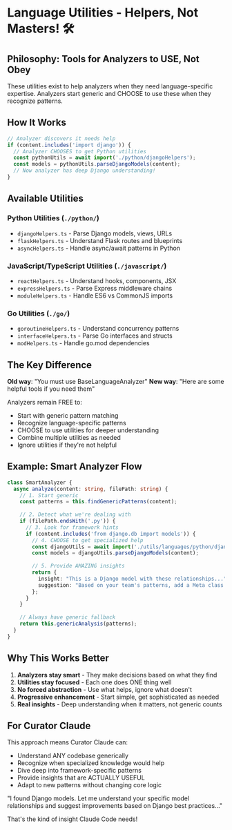 # Language Utilities - Helpers, Not Masters! 🛠️

## Philosophy: Tools for Analyzers to USE, Not Obey

These utilities exist to help analyzers when they need language-specific expertise. Analyzers start generic and CHOOSE to use these when they recognize patterns.

## How It Works

```typescript
// Analyzer discovers it needs help
if (content.includes('import django')) {
  // Analyzer CHOOSES to get Python utilities
  const pythonUtils = await import('./python/djangoHelpers');
  const models = pythonUtils.parseDjangoModels(content);
  // Now analyzer has deep Django understanding!
}
```

## Available Utilities

### Python Utilities (`./python/`)
- `djangoHelpers.ts` - Parse Django models, views, URLs
- `flaskHelpers.ts` - Understand Flask routes and blueprints
- `asyncHelpers.ts` - Handle async/await patterns in Python

### JavaScript/TypeScript Utilities (`./javascript/`)
- `reactHelpers.ts` - Understand hooks, components, JSX
- `expressHelpers.ts` - Parse Express middleware chains
- `moduleHelpers.ts` - Handle ES6 vs CommonJS imports

### Go Utilities (`./go/`)
- `goroutineHelpers.ts` - Understand concurrency patterns
- `interfaceHelpers.ts` - Parse Go interfaces and structs
- `modHelpers.ts` - Handle go.mod dependencies

## The Key Difference

**Old way**: "You must use BaseLanguageAnalyzer"
**New way**: "Here are some helpful tools if you need them"

Analyzers remain FREE to:
- Start with generic pattern matching
- Recognize language-specific patterns
- CHOOSE to use utilities for deeper understanding
- Combine multiple utilities as needed
- Ignore utilities if they're not helpful

## Example: Smart Analyzer Flow

```typescript
class SmartAnalyzer {
  async analyze(content: string, filePath: string) {
    // 1. Start generic
    const patterns = this.findGenericPatterns(content);
    
    // 2. Detect what we're dealing with
    if (filePath.endsWith('.py')) {
      // 3. Look for framework hints
      if (content.includes('from django.db import models')) {
        // 4. CHOOSE to get specialized help
        const djangoUtils = await import('./utils/languages/python/djangoHelpers');
        const models = djangoUtils.parseDjangoModels(content);
        
        // 5. Provide AMAZING insights
        return {
          insight: "This is a Django model with these relationships...",
          suggestion: "Based on your team's patterns, add a Meta class like this..."
        };
      }
    }
    
    // Always have generic fallback
    return this.genericAnalysis(patterns);
  }
}
```

## Why This Works Better

1. **Analyzers stay smart** - They make decisions based on what they find
2. **Utilities stay focused** - Each one does ONE thing well
3. **No forced abstraction** - Use what helps, ignore what doesn't
4. **Progressive enhancement** - Start simple, get sophisticated as needed
5. **Real insights** - Deep understanding when it matters, not generic counts

## For Curator Claude

This approach means Curator Claude can:
- Understand ANY codebase generically
- Recognize when specialized knowledge would help
- Dive deep into framework-specific patterns
- Provide insights that are ACTUALLY USEFUL
- Adapt to new patterns without changing core logic

"I found Django models. Let me understand your specific model relationships and suggest improvements based on Django best practices..."

That's the kind of insight Claude Code needs!